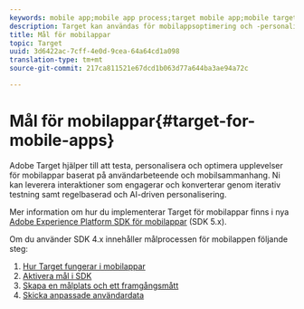 ```yaml
---
keywords: mobile app;mobile app process;target mobile app;mobile target locations;mobile app success metrics
description: Target kan användas för mobilappsoptimering och -personalisering
title: Mål för mobilappar
topic: Target
uuid: 3d6422ac-7cff-4e0d-9cea-64a64cd1a098
translation-type: tm+mt
source-git-commit: 217ca811521e67dcd1b063d77a644ba3ae94a72c

---
```



# Mål för mobilappar{#target-for-mobile-apps}

Adobe Target hjälper till att testa, personalisera och optimera upplevelser för mobilappar baserat på användarbeteende och mobilsammanhang. Ni kan leverera interaktioner som engagerar och konverterar genom iterativ testning samt regelbaserad och AI-driven personalisering.

Mer information om hur du implementerar Target för mobilappar finns i nya [Adobe Experience Platform SDK för mobilappar](https://aep-sdks.gitbook.io/docs/using-mobile-extensions/adobe-target) (SDK 5.x).

Om du använder SDK 4.x innehåller målprocessen för mobilappen följande steg:

1. [Hur Target fungerar i mobilappar](/help/c-target-mobile-app/mobile-how-target-works-mobile-apps.md)
1. [Aktivera mål i SDK](/help/c-target-mobile-app/mobile-enable-target-in-sdk.md)
1. [Skapa en målplats och ett framgångsmått](/help/c-target-mobile-app/mobile-create-location-and-metric.md)
1. [Skicka anpassade användardata](/help/c-target-mobile-app/mobile-custom-user-data.md)